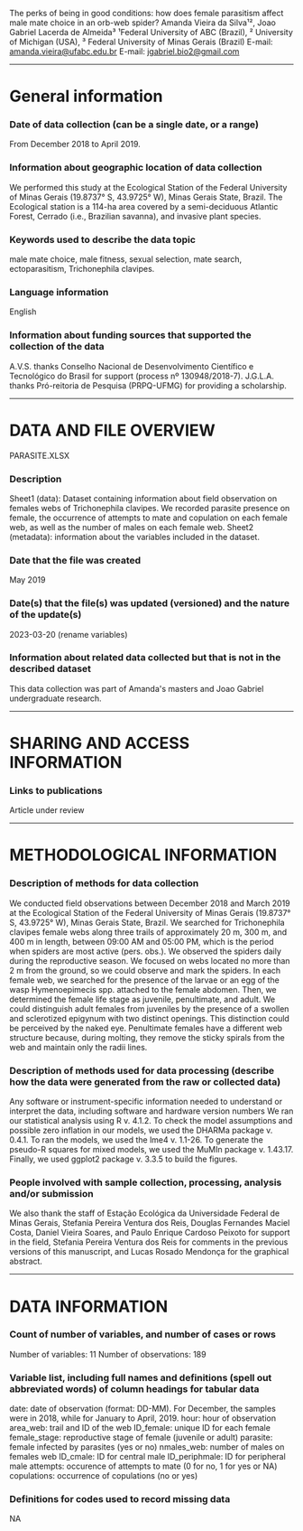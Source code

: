 The perks of being in good conditions: how does female parasitism affect male mate choice in an orb-web spider?
Amanda Vieira da Silva¹², Joao Gabriel Lacerda de Almeida³
¹Federal University of ABC (Brazil), ² University of Michigan (USA), ³ Federal University of Minas Gerais (Brazil)
E-mail: amanda.vieira@ufabc.edu.br
E-mail: jgabriel.bio2@gmail.com

----------------------------------------------------------------------------------------------
# General information

### Date of data collection (can be a single date, or a range)
From December 2018 to April 2019.

### Information about geographic location of data collection
We performed this study at the Ecological Station of the Federal University of Minas Gerais (19.8737° S, 43.9725° W), Minas Gerais State, Brazil. The Ecological station is a 114-ha area covered by a semi-deciduous Atlantic Forest, Cerrado (i.e., Brazilian savanna), and invasive plant species.

### Keywords used to describe the data topic
male mate choice, male fitness, sexual selection, mate search, ectoparasitism, Trichonephila clavipes.

### Language information
English

### Information about funding sources that supported the collection of the data
A.V.S. thanks Conselho Nacional de Desenvolvimento Científico e Tecnológico do Brasil for support (process nº 130948/2018-7).
J.G.L.A. thanks Pró-reitoria de Pesquisa (PRPQ-UFMG) for providing a scholarship.

----------------------------------------------------------------------------------------------
# DATA AND FILE OVERVIEW

PARASITE.XLSX

### Description
Sheet1 (data): Dataset containing information about field observation on females webs of Trichonephila clavipes. We recorded parasite presence on female, the occurrence of attempts to mate and copulation on each female web, as well as the number of males on each female web.
Sheet2 (metadata): information about the variables included in the dataset.

### Date that the file was created
May 2019

### Date(s) that the file(s) was updated (versioned) and the nature of the update(s)
2023-03-20 (rename variables)

### Information about related data collected but that is not in the described dataset
This data collection was part of Amanda's masters and Joao Gabriel undergraduate research.

----------------------------------------------------------------------------------------------
# SHARING AND ACCESS INFORMATION

### Links to publications
Article under review

----------------------------------------------------------------------------------------------
# METHODOLOGICAL INFORMATION

### Description of methods for data collection
We conducted field observations between December 2018 and March 2019 at the Ecological Station of the Federal University of Minas Gerais (19.8737° S, 43.9725° W), Minas Gerais State, Brazil. We searched for Trichonephila clavipes female webs along three trails of approximately 20 m, 300 m, and 400 m in length, between 09:00 AM and 05:00 PM, which is the period when spiders are most active (pers. obs.). We observed the spiders daily during the reproductive season.  We focused on webs located no more than 2 m from the ground, so we could observe and mark the spiders. In each female web, we searched for the presence of the larvae or an egg of the wasp Hymenoepimecis spp. attached to the female abdomen. Then, we determined the female life stage as juvenile, penultimate, and adult. We could distinguish adult females from juveniles by the presence of a swollen and sclerotized epigynum with two distinct openings. This distinction could be perceived by the naked eye. Penultimate females have a different web structure because, during molting, they remove the sticky spirals from the web and maintain only the radii lines.


### Description of methods used for data processing (describe how the data were generated from the raw or collected data)
Any software or instrument-specific information needed to understand or interpret the data, including software and hardware version numbers
We ran our statistical analysis using R v. 4.1.2. To check the model assumptions and possible zero inflation in our models, we used the DHARMa package v. 0.4.1. To ran the models, we used the lme4 v. 1.1-26. To generate the pseudo-R squares for mixed models, we used the MuMIn package v. 1.43.17. Finally, we used ggplot2 package v. 3.3.5 to build the figures.

### People involved with sample collection, processing, analysis and/or submission
We also thank the staff of Estação Ecológica da Universidade Federal de Minas Gerais, Stefania Pereira Ventura dos Reis, Douglas Fernandes Maciel Costa, Daniel Vieira Soares, and Paulo Enrique Cardoso Peixoto for support in the field, Stefania Pereira Ventura dos Reis for comments in the previous versions of this manuscript, and Lucas Rosado Mendonça for the graphical abstract.

----------------------------------------------------------------------------------------------
# DATA INFORMATION

### Count of number of variables, and number of cases or rows
Number of variables: 11
Number of observations: 189

### Variable list, including full names and definitions (spell out abbreviated words) of column headings for tabular data
date: date of observation (format: DD-MM). For December, the samples were in 2018, while for January to April, 2019.
hour: hour of observation
area_web: trail and ID of the web
ID_female: unique ID for each female
female_stage: reproductive stage of female (juvenile or adult)
parasite: female infected by parasites (yes or no)
nmales_web: number of males on females web
ID_cmale: ID for central male
ID_periphmale: ID for peripheral male
attempts: occurence of attempts to mate (0 for no, 1 for yes or NA)
copulations: occurrence of copulations (no or yes)

### Definitions for codes used to record missing data
NA
